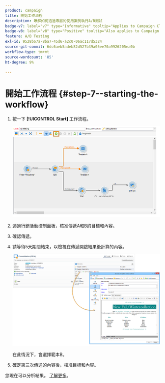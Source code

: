 ```yaml
---
product: campaign
title: 開始工作流程
description: 瞭解如何透過專屬的使用案例執行A/B測試
badge-v7: label="v7" type="Informative" tooltip="Applies to Campaign Classic v7"
badge-v8: label="v8" type="Positive" tooltip="Also applies to Campaign v8"
feature: A/B Testing
exl-id: 9528b67a-8ba7-45d6-a2c0-06ac117d5324
source-git-commit: 6dc6aeb5adeb82d527b39a05ee70a9926205ea0b
workflow-type: tm+mt
source-wordcount: '85'
ht-degree: 9%

---
```


# 開始工作流程 {#step-7--starting-the-workflow}



1. 按一下 **[!UICONTROL Start]** 工作流程。

   ![](assets/use_case_abtesting_startwkfl_001.png)

1. 透過行銷活動控制面板，核准傳遞A和B的目標和內容。
1. 確認傳遞。
1. 請等待5天期間結束，以檢視在傳遞開啟結果後計算的內容。

   ![](assets/use_case_abtesting_startwkfl_002.png)

   在此情況下，會選擇範本B。

1. 確定第三次傳送的內容後，核准目標和內容。

您現在可以分析結果。 [了解更多](a-b-testing-uc-analyzing.md)。
